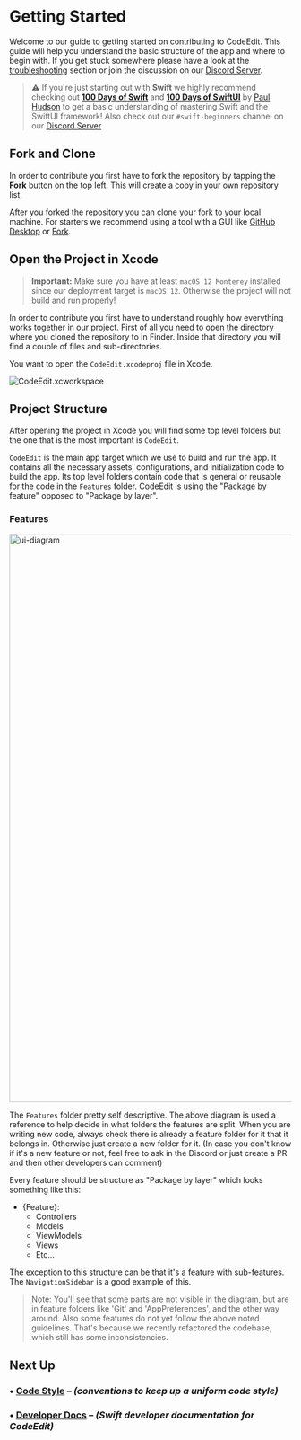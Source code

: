 # Getting Started

Welcome to our guide to getting started on contributing to CodeEdit. This guide will help you understand the basic structure of the app and where to begin with. If you get stuck somewhere please have a look at the [troubleshooting](./Troubleshooting) section or join the discussion on our [Discord Server](https://discord.gg/vChUXVf9Em).

> ⚠️ If you're just starting out with **Swift** we highly recommend checking out [**100 Days of Swift**](https://www.hackingwithswift.com/100) and [**100 Days of SwiftUI**](https://www.hackingwithswift.com/100/swiftui) by [Paul Hudson](https://twitter.com/twostraws) to get a basic understanding of mastering Swift and the SwiftUI framework!
> Also check out our `#swift-beginners` channel on our [Discord Server](https://discord.gg/vChUXVf9Em)

## Fork and Clone

In order to contribute you first have to fork the repository by tapping the **Fork** button on the top left. This will create a copy in your own repository list.

After you forked the repository you can clone your fork to your local machine. For starters we recommend using a tool with a GUI like [GitHub Desktop](https://desktop.github.com) or [Fork](https://git-fork.com).

## Open the Project in Xcode

> **Important:** Make sure you have at least `macOS 12 Monterey` installed since our deployment target is `macOS 12`. Otherwise the project will not build and run properly!

In order to contribute you first have to understand roughly how everything works together in our project.
First of all you need to open the directory where you cloned the repository to in Finder. Inside that directory you will find a couple of files and sub-directories.

You want to open the `CodeEdit.xcodeproj` file in Xcode.

![CodeEdit.xcworkspace](https://user-images.githubusercontent.com/9460130/158924759-42a61d23-4961-4bfb-8d44-930ec2427f0f.png)

## Project Structure

After opening the project in Xcode you will find some top level folders but the one that is the most important is `CodeEdit`.

`CodeEdit` is the main app target which we use to build and run the app. It contains all the necessary assets, configurations, and initialization code to build the app. Its top level folders contain code that is general or reusable for the code in the `Features` folder. CodeEdit is using the "Package by feature" opposed to "Package by layer". 

### Features

<img width="1012" alt="ui-diagram" src="https://user-images.githubusercontent.com/806104/195441086-a19e34be-2c4e-4457-b265-74930da03475.png">

The `Features` folder pretty self descriptive. The above diagram is used a reference to help decide in what folders the features are split. When you are writing new code, always check there is already a feature folder for it that it belongs in. Otherwise just create a new folder for it. (In case you don't know if it's a new feature or not, feel free to ask in the Discord or just create a PR and then other developers can comment)

Every feature should be structure as "Package by layer" which looks something like this:

- {Feature}:
  - Controllers
  - Models
  - ViewModels
  - Views
  - Etc...

The exception to this structure can be that it's a feature with sub-features. The `NavigationSidebar` is a good example of this.

> Note: You'll see that some parts are not visible in the diagram, but are in feature folders like 'Git' and 'AppPreferences', and the other way around. Also some features do not yet follow the above noted guidelines. That's because we recently refactored the codebase, which still has some inconsistencies.

## Next Up

### • [Code Style](./Code-Style) – _(conventions to keep up a uniform code style)_

### • [Developer Docs](./Developer-Docs) – _(Swift developer documentation for CodeEdit)_
